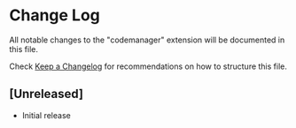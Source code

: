 # Change Log

All notable changes to the "codemanager" extension will be documented in this file.

Check [Keep a Changelog](http://keepachangelog.com/) for recommendations on how to structure this file.

## [Unreleased]

- Initial release